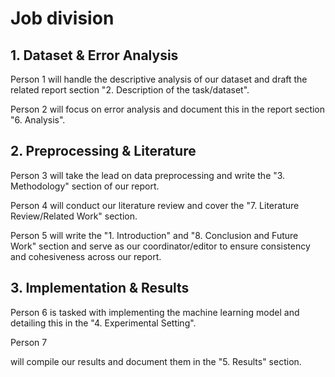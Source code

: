 # Job division

## 1. Dataset & Error Analysis

Person 1
will handle the descriptive analysis of our dataset and draft the related report section "2. Description of the task/dataset".

Person 2
will focus on error analysis and document this in the report section "6. Analysis".

## 2. Preprocessing & Literature

Person 3
will take the lead on data preprocessing and write the "3. Methodology" section of our report.

Person 4
will conduct our literature review and cover the "7. Literature Review/Related Work" section.

Person 5
will write the "1. Introduction" and "8. Conclusion and Future Work" section and serve as our coordinator/editor to ensure consistency and cohesiveness across our report.

## 3. Implementation & Results

Person 6
is tasked with implementing the machine learning model and detailing this in the "4. Experimental Setting".

Person 7

will compile our results and document them in the "5. Results" section.
